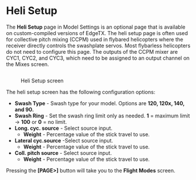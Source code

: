 # Heli Setup

The **Heli Setup** page in Model Settings is an optional page that is available on custom-compiled versions of EdgeTX. The heli setup page is often used for collective pitch mixing (CCPM) used in flybared helicopters where the receiver directly controls the swashplate servos. Most flybarless helicopters do not need to configure this page. The outputs of the CCPM mixer are CYC1, CYC2, and CYC3, which need to be assigned to an output channel on the Mixes screen.

<figure><img src="/.gitbook/assets/bwheli.png" alt=""><figcaption><p>Heli Setup screen</p></figcaption></figure>

The heli setup screen has the following configuration options:

* **Swash Type** - Swash type for your model. Options are **120, 120x, 140, and 90.**
* **Swash Ring** - Set the swash ring limit only as needed. **1** = maximum limit -> **100** or **0** = no limit.&#x20;
* **Long. cyc. source** - Select source input.
  * **Weight** - Percentage value of the stick travel to use.
* **Lateral cyc.source** -Select source input.
  * **Weight** - Percentage value of the stick travel to use.
* **Coll. pitch source** - Select source input.&#x20;
  * **Weight** - Percentage value of the stick travel to use.

Pressing the **\[PAGE>]** button will take you to the **Flight Modes** screen.
